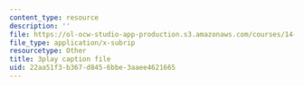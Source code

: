 ```yaml
---
content_type: resource
description: ''
file: https://ol-ocw-studio-app-production.s3.amazonaws.com/courses/14-01sc-principles-of-microeconomics-fall-2011/22aa51f3b367d8456bbe3aaee4621665_jmsPn679o5k.srt
file_type: application/x-subrip
resourcetype: Other
title: 3play caption file
uid: 22aa51f3-b367-d845-6bbe-3aaee4621665
---
```

